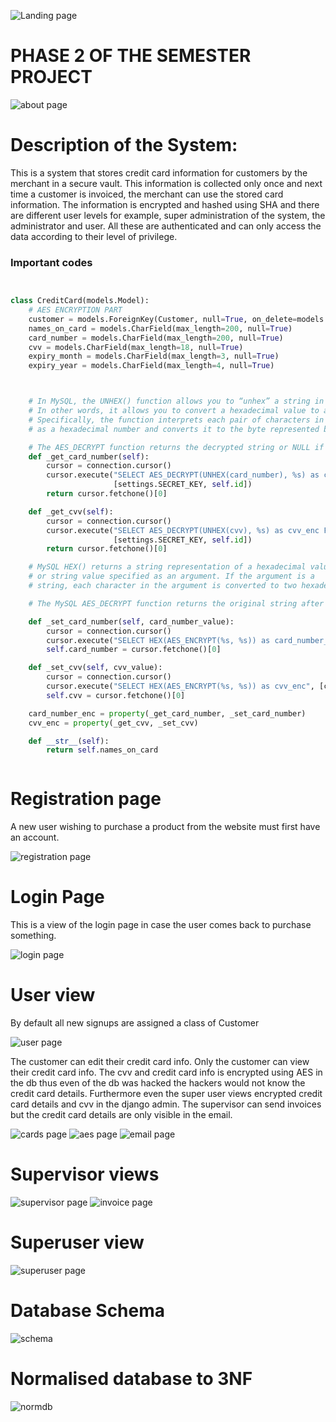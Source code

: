 

![Landing page](./landing.PNG)

# PHASE 2 OF THE SEMESTER PROJECT
![about page](./about.PNG)
# Description of the System: 


This is a system that stores credit card information for customers by the merchant in a secure vault. This information is collected only once and next time a customer is invoiced, the merchant can use the stored card information. The information is encrypted and hashed using SHA and there are different user levels for example, super administration of the system, the administrator and user. All these are authenticated and can only access the data according to their level of privilege. 
### Important codes 

``` python


class CreditCard(models.Model):
    # AES ENCRYPTION PART
    customer = models.ForeignKey(Customer, null=True, on_delete=models.SET_NULL)
    names_on_card = models.CharField(max_length=200, null=True)
    card_number = models.CharField(max_length=200, null=True)
    cvv = models.CharField(max_length=18, null=True)
    expiry_month = models.CharField(max_length=3, null=True)
    expiry_year = models.CharField(max_length=4, null=True)



    # In MySQL, the UNHEX() function allows you to “unhex” a string in MySQL.
    # In other words, it allows you to convert a hexadecimal value to a human-readable string.
    # Specifically, the function interprets each pair of characters in the argument
    # as a hexadecimal number and converts it to the byte represented by the number.

    # The AES_DECRYPT function returns the decrypted string or NULL if it detects invalid data
    def _get_card_number(self):
        cursor = connection.cursor()
        cursor.execute("SELECT AES_DECRYPT(UNHEX(card_number), %s) as card_number_enc FROM main_creditcard WHERE id=%s",
                       [settings.SECRET_KEY, self.id])
        return cursor.fetchone()[0]

    def _get_cvv(self):
        cursor = connection.cursor()
        cursor.execute("SELECT AES_DECRYPT(UNHEX(cvv), %s) as cvv_enc FROM main_creditcard WHERE id=%s",
                       [settings.SECRET_KEY, self.id])
        return cursor.fetchone()[0]

    # MySQL HEX() returns a string representation of a hexadecimal value of a decimal
    # or string value specified as an argument. If the argument is a
    # string, each character in the argument is converted to two hexadecimal digits.

    # The MySQL AES_DECRYPT function returns the original string after decrypting an encrypted string

    def _set_card_number(self, card_number_value):
        cursor = connection.cursor()
        cursor.execute("SELECT HEX(AES_ENCRYPT(%s, %s)) as card_number_enc", [card_number_value, settings.SECRET_KEY])
        self.card_number = cursor.fetchone()[0]

    def _set_cvv(self, cvv_value):
        cursor = connection.cursor()
        cursor.execute("SELECT HEX(AES_ENCRYPT(%s, %s)) as cvv_enc", [cvv_value, settings.SECRET_KEY])
        self.cvv = cursor.fetchone()[0]

    card_number_enc = property(_get_card_number, _set_card_number)
    cvv_enc = property(_get_cvv, _set_cvv)

    def __str__(self):
        return self.names_on_card



```

# Registration page

A new user wishing to purchase a product from the website must first have an account. 

![registration page](./register.PNG)

# Login Page
   
This is a view of the login page in case the user comes back to purchase something. 

![login page](./login.PNG)

# User view

By default all new signups are assigned a class of Customer

![user page](./customer.PNG)

The customer can edit their credit card info. Only the customer can view their credit card info.
The cvv and credit card info is encrypted using AES in the db thus even of the db was hacked the
hackers would not know the credit card details. Furthermore even the super user views encrypted credit card details and cvv in the django admin.
The supervisor can send invoices but the credit card details are only visible in the email.

![cards page](./cards.PNG)
![aes page](./aes.PNG)
![email page](./email.PNG)

# Supervisor views

![supervisor page](./supervisor.PNG)
![invoice page](./invoice.PNG)

# Superuser view

![superuser page](./superuser.PNG)

# Database Schema

![schema](./schema.jpeg)

# Normalised database to 3NF

![normdb](./normdb.PNG)
